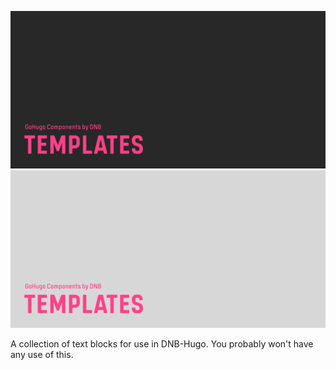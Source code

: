 ![DNB-Hugo/TEMPLATES](.github/github-card-templates-dark.png#gh-dark-mode-only)
![DNB-Hugo/TEMPLATES](.github/github-card-templates-light.png#gh-light-mode-only)

A collection of text blocks for use in DNB-Hugo. You probably won't have any use of this.
